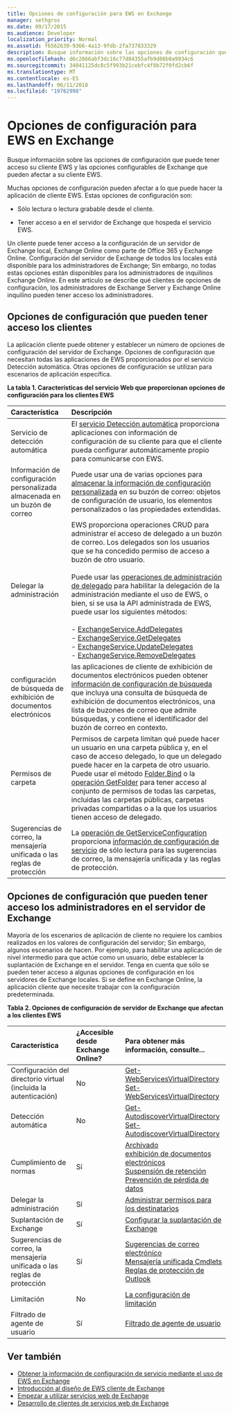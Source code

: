 ```yaml
---
title: Opciones de configuración para EWS en Exchange
manager: sethgros
ms.date: 09/17/2015
ms.audience: Developer
localization_priority: Normal
ms.assetid: f6562639-9366-4a13-9fdb-2fa737833329
description: Busque información sobre las opciones de configuración que puede tener acceso su cliente EWS y las opciones configurables de Exchange que pueden afectar a su cliente EWS.
ms.openlocfilehash: d6c2866abf3dc16c77d84355afb9d86b0a9934c6
ms.sourcegitcommit: 34041125dc8c5f993b21cebfc4f8b72f0fd2cb6f
ms.translationtype: MT
ms.contentlocale: es-ES
ms.lasthandoff: 06/11/2018
ms.locfileid: "19762998"
---
```

# <a name="configuration-options-for-ews-in-exchange"></a>Opciones de configuración para EWS en Exchange

Busque información sobre las opciones de configuración que puede tener acceso su cliente EWS y las opciones configurables de Exchange que pueden afectar a su cliente EWS. 
  
Muchas opciones de configuración pueden afectar a lo que puede hacer la aplicación de cliente EWS. Estas opciones de configuración son: 
  
- Sólo lectura o lectura grabable desde el cliente.
    
- Tener acceso a en el servidor de Exchange que hospeda el servicio EWS.
    
Un cliente puede tener acceso a la configuración de un servidor de Exchange local, Exchange Online como parte de Office 365 y Exchange Online. Configuración del servidor de Exchange de todos los locales está disponible para los administradores de Exchange; Sin embargo, no todas estas opciones están disponibles para los administradores de inquilinos Exchange Online. En este artículo se describe qué clientes de opciones de configuración, los administradores de Exchange Server y Exchange Online inquilino pueden tener acceso los administradores.
  
## <a name="configuration-settings-that-clients-can-access"></a>Opciones de configuración que pueden tener acceso los clientes

La aplicación cliente puede obtener y establecer un número de opciones de configuración del servidor de Exchange. Opciones de configuración que necesitan todas las aplicaciones de EWS proporcionados por el servicio Detección automática. Otras opciones de configuración se utilizan para escenarios de aplicación específica. 
  
**La tabla 1. Características del servicio Web que proporcionan opciones de configuración para los clientes EWS**

|**Característica**|**Descripción**|
|:-----|:-----|
|Servicio de detección automática  <br/> |El [servicio Detección automática](autodiscover-for-exchange.md) proporciona aplicaciones con información de configuración de su cliente para que el cliente pueda configurar automáticamente propio para comunicarse con EWS.  <br/> |
|Información de configuración personalizada almacenada en un buzón de correo  <br/> |Puede usar una de varias opciones para [almacenar la información de configuración personalizada](persistent-application-settings-in-ews-in-exchange.md) en su buzón de correo: objetos de configuración de usuario, los elementos personalizados o las propiedades extendidas.  <br/> |
|Delegar la administración  <br/> | EWS proporciona operaciones CRUD para administrar el acceso de delegado a un buzón de correo. Los delegados son los usuarios que se ha concedido permiso de acceso a buzón de otro usuario.<br/><br/>  Puede usar las [operaciones de administración de delegado](http://msdn.microsoft.com/en-us/library/bb409286%28v=exchg.150%29.aspx#bk_delegate_management) para habilitar la delegación de la administración mediante el uso de EWS, o bien, si se usa la API administrada de EWS, puede usar los siguientes métodos:<br/><br/>- [ExchangeService.AddDelegates](http://msdn.microsoft.com/en-us/library/microsoft.exchange.webservices.data.exchangeservice.adddelegates%28v=exchg.80%29.aspx) <br/>- [ExchangeService.GetDelegates](http://msdn.microsoft.com/en-us/library/microsoft.exchange.webservices.data.exchangeservice.getdelegates%28v=exchg.80%29.aspx) <br/>- [ExchangeService.UpdateDelegates](http://msdn.microsoft.com/en-us/library/microsoft.exchange.webservices.data.exchangeservice.updatedelegates%28v=exchg.80%29.aspx) <br/>- [ExchangeService.RemoveDelegates](http://msdn.microsoft.com/en-us/library/microsoft.exchange.webservices.data.exchangeservice.removedelegates%28v=exchg.80%29.aspx) <br/> |
|configuración de búsqueda de exhibición de documentos electrónicos  <br/> |las aplicaciones de cliente de exhibición de documentos electrónicos pueden obtener [información de configuración de búsqueda](http://msdn.microsoft.com/library/8a54a6dc-110c-4972-a8bc-5ddb43c4b857%28Office.15%29.aspx) que incluya una consulta de búsqueda de exhibición de documentos electrónicos, una lista de buzones de correo que admite búsquedas, y contiene el identificador del buzón de correo en contexto.  <br/> |
|Permisos de carpeta  <br/> |Permisos de carpeta limitan qué puede hacer un usuario en una carpeta pública y, en el caso de acceso delegado, lo que un delegado puede hacer en la carpeta de otro usuario. Puede usar el método [Folder.Bind](http://msdn.microsoft.com/en-us/library/microsoft.exchange.webservices.data.folder.bind%28v=exchg.80%29.aspx) o la [operación GetFolder](http://msdn.microsoft.com/library/355bcf93-dc71-4493-b177-622afac5fdb9%28Office.15%29.aspx) para tener acceso al conjunto de permisos de todas las carpetas, incluidas las carpetas públicas, carpetas privadas compartidas o a la que los usuarios tienen acceso de delegado.  <br/> |
|Sugerencias de correo, la mensajería unificada o las reglas de protección  <br/> |La [operación de GetServiceConfiguration](http://msdn.microsoft.com/library/070cbfe5-325a-4955-8e4a-8230ea0459a7%28Office.15%29.aspx) proporciona [información de configuración de servicio](how-to-get-service-configuration-information-by-using-ews-in-exchange.md) de sólo lectura para las sugerencias de correo, la mensajería unificada y las reglas de protección.  <br/> |
   
## <a name="configuration-settings-that-administrators-can-access-on-the-exchange-server"></a>Opciones de configuración que pueden tener acceso los administradores en el servidor de Exchange

Mayoría de los escenarios de aplicación de cliente no requiere los cambios realizados en los valores de configuración del servidor; Sin embargo, algunos escenarios de hacen. Por ejemplo, para habilitar una aplicación de nivel intermedio para que actúe como un usuario, debe establecer la suplantación de Exchange en el servidor. Tenga en cuenta que sólo se pueden tener acceso a algunas opciones de configuración en los servidores de Exchange locales. Si se define en Exchange Online, la aplicación cliente que necesite trabajar con la configuración predeterminada.
  
**Tabla 2. Opciones de configuración de servidor de Exchange que afectan a los clientes EWS**

|**Característica**|**¿Accesible desde Exchange Online?**|**Para obtener más información, consulte...**|
|:-----|:-----|:-----|
|Configuración del directorio virtual (incluida la autenticación)  <br/> |No  <br/> |[Get-WebServicesVirtualDirectory](http://technet.microsoft.com/en-us/library/aa998810%28v=exchg.150%29.aspx) <br/> [Set-WebServicesVirtualDirectory](http://technet.microsoft.com/en-us/library/aa997233%28v=exchg.150%29.aspx) <br/> |
|Detección automática  <br/> |No  <br/> |[Get-AutodiscoverVirtualDirectory](http://technet.microsoft.com/en-us/library/aa996819%28v=exchg.150%29.aspx) <br/> [Set-AutodiscoverVirtualDirectory](http://technet.microsoft.com/en-us/library/aa998601%28v=exchg.150%29.aspx) <br/> |
|Cumplimiento de normas  <br/> |Sí  <br/> |[Archivado](http://technet.microsoft.com/en-us/library/dd979800%28v=exchg.150%29.aspx) <br/> [exhibición de documentos electrónicos](http://technet.microsoft.com/en-us/library/dd298021%28v=exchg.150%29.aspx) <br/> [Suspensión de retención](http://technet.microsoft.com/en-us/library/dd335168%28v=exchg.150%29.aspx) <br/> [Prevención de pérdida de datos](http://technet.microsoft.com/en-us/library/jj150527%28v=exchg.150%29.aspx) <br/> |
|Delegar la administración  <br/> |Sí  <br/> |[Administrar permisos para los destinatarios](http://technet.microsoft.com/en-us/library/jj919240%28v=exchg.150%29.aspx) <br/> |
|Suplantación de Exchange  <br/> |Sí  <br/> |[Configurar la suplantación de Exchange](http://msdn.microsoft.com/en-us/library/bb204095%28EXCHG.140%29.aspx) <br/> |
|Sugerencias de correo, la mensajería unificada o las reglas de protección  <br/> |Sí  <br/> |[Sugerencias de correo electrónico](http://technet.microsoft.com/en-us/library/jj649091%28v=exchg.150%29.aspx) <br/> [Mensajería unificada Cmdlets](http://technet.microsoft.com/en-us/library/aa997665%28v=exchg.150%29.aspx) <br/> [Reglas de protección de Outlook](http://technet.microsoft.com/en-us/library/dd638178%28v=exchg.150%29.aspx) <br/> |
|Limitación  <br/> |No  <br/> |[La configuración de limitación](ews-throttling-in-exchange.md) <br/> |
|Filtrado de agente de usuario  <br/> |Sí  <br/> |[Filtrado de agente de usuario](how-to-control-access-to-ews-in-exchange.md) <br/> |
   
## <a name="see-also"></a>Ver también

- [Obtener la información de configuración de servicio mediante el uso de EWS en Exchange](how-to-get-service-configuration-information-by-using-ews-in-exchange.md)
- [Introducción al diseño de EWS cliente de Exchange](ews-client-design-overview-for-exchange.md)   
- [Empezar a utilizar servicios web de Exchange](start-using-web-services-in-exchange.md)   
- [Desarrollo de clientes de servicios web de Exchange](develop-web-service-clients-for-exchange.md)
    

